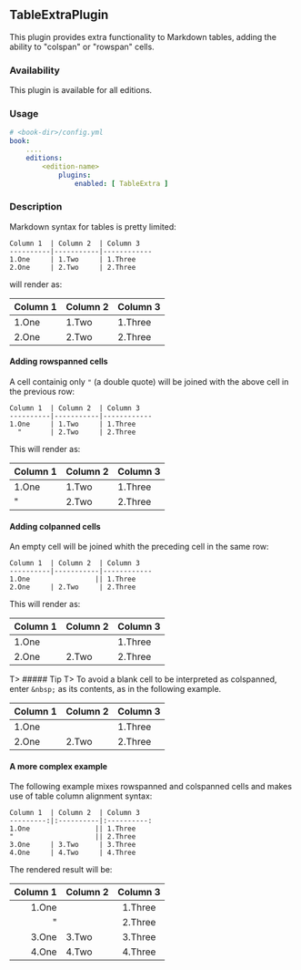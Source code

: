 ## TableExtraPlugin

This plugin provides extra functionality to Markdown tables, adding the 
ability to "colspan" or "rowspan" cells.

### Availability

This plugin is available for all editions.


### Usage

~~~.yaml
# <book-dir>/config.yml 
book:
    ....
    editions:
        <edition-name>
            plugins:
                enabled: [ TableExtra ]
~~~ 

    
### Description

Markdown syntax for tables is pretty limited:

~~~
Column 1  | Column 2  | Column 3
----------|-----------|------------
1.One     | 1.Two     | 1.Three
2.One     | 2.Two     | 2.Three
~~~

will render as:

Column 1  | Column 2  | Column 3
----------|-----------|------------
1.One     | 1.Two     | 1.Three
2.One     | 2.Two     | 2.Three


#### Adding rowspanned cells

A cell containig only `"` (a double quote) will be joined with the 
above cell in the previous row:
 
~~~
Column 1  | Column 2  | Column 3
----------|-----------|------------
1.One     | 1.Two     | 1.Three
  "       | 2.Two     | 2.Three
~~~

This will render as:

Column 1  | Column 2  | Column 3
----------|-----------|------------
1.One     | 1.Two     | 1.Three
  "       | 2.Two     | 2.Three
 

#### Adding colpanned cells

An empty cell will be joined whith the preceding cell in the same row:

~~~
Column 1  | Column 2  | Column 3
----------|-----------|------------
1.One                || 1.Three
2.One     | 2.Two     | 2.Three
~~~

This will render as:

Column 1  | Column 2  | Column 3
----------|-----------|------------
1.One                || 1.Three
2.One     | 2.Two     | 2.Three

T> ##### Tip
T> To avoid a blank cell to be interpreted as colspanned, enter `&nbsp;` 
as its contents, as in the following example.

Column 1  | Column 2  | Column 3
----------|-----------|------------
1.One     |   &nbsp;  | 1.Three
2.One     | 2.Two     | 2.Three


#### A more complex example

The following example mixes rowspanned and colspanned cells and makes use 
of table column alignment syntax:

~~~
Column 1  | Column 2  | Column 3
---------:|:----------|:----------:
1.One                || 1.Three
"                    || 2.Three
3.One     | 3.Two     | 3.Three
4.One     | 4.Two     | 4.Three
~~~

The rendered result will be:

Column 1  | Column 2  | Column 3
---------:|:----------|:----------:
1.One                || 1.Three
"                    || 2.Three
3.One     | 3.Two     | 3.Three
4.One     | 4.Two     | 4.Three

 